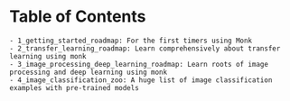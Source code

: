 # Table of Contents
    - 1_getting_started_roadmap: For the first timers using Monk
    - 2_transfer_learning_roadmap: Learn comprehensively about transfer learning using monk
    - 3_image_processing_deep_learning_roadmap: Learn roots of image processing and deep learning using monk
    - 4_image_classification_zoo: A huge list of image classification examples with pre-trained models



